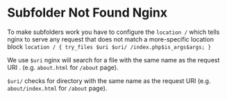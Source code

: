 # Subfolder Not Found Nginx
To make subfolders work you have to configure the `location /` which tells nginx to serve any request that does not match
a more-specific location block
`
    location / {
        try_files $uri $uri/ /index.php$is_args$args;
    }
`

We use `$uri` nginx will search for a file with the same name as the request URI . (e.g. `about.html` for `/about` page).

`$uri/` checks for directory with the same name as the request URI (e.g. `about/index.html` for `/about` page).
